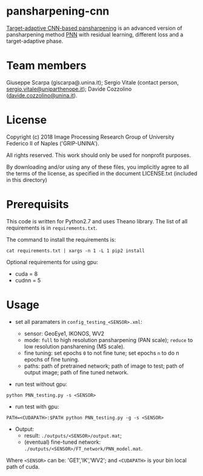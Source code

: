 # pansharpening-cnn
[Target-adaptive CNN-based pansharpening](https://arxiv.org/abs/1709.06054) is an advanced version of pansharpening method [PNN](http://www.mdpi.com/2072-4292/8/7/594) with residual learning, different loss and a target-adaptive phase. 

# Team members
 Giuseppe Scarpa  (giscarpa@.unina.it);
 Sergio Vitale    (contact person, sergio.vitale@uniparthenope.it);
 Davide Cozzolino (davide.cozzolino@unina.it).
 
 
# License
Copyright (c) 2018 Image Processing Research Group of University Federico II of Naples ('GRIP-UNINA').

All rights reserved. This work should only be used for nonprofit purposes.

By downloading and/or using any of these files, you implicitly agree to all the
terms of the license, as specified in the document LICENSE.txt
(included in this directory)

# Prerequisits
This code is written for Python2.7 and uses Theano library.
The list of all requirements is in `requirements.txt`.

The command to install the requirements is: 

```
cat requirements.txt | xargs -n 1 -L 1 pip2 install
```

Optional requirements for using gpu:
* cuda = 8
* cudnn = 5

# Usage
* set all paramaters in `config_testing_<SENSOR>.xml`:
	* sensor:	GeoEye1, IKONOS, WV2
	* mode:		`full` to high resolution pansharpening (PAN scale); `reduce` to low resolution pansharening (MS scale).
	* fine tuning:	set epochs `0` to not fine tune; set epochs `n` to do n epochs of fine tuning.
	* paths:	path of pretrained network; path of image to test; path of output image; path of fine tuned network.

* run test without gpu:

```	
python PNN_testing.py -s <SENSOR>
```

* run test with gpu:

```
PATH=<CUDAPATH>:$PATH python PNN_testing.py -g -s <SENSOR>
```

* Output:
	* result: `./outputs/<SENSOR>/output.mat`;
	* (eventual) fine-tuned network: `./outputs/<SENSOR>/FT_network/PNN_model.mat`.
	

Where `<SENSOR>` can be: 'GE1','IK','WV2'; 
and `<CUDAPATH>` is your bin local path of cuda.
